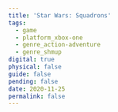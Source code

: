 ```yaml
---
title: 'Star Wars: Squadrons'
tags:
  - game
  - platform_xbox-one
  - genre_action-adventure
  - genre_shmup
digital: true
physical: false
guide: false
pending: false
date: 2020-11-25
permalink: false
---
```

